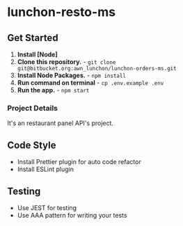# lunchon-resto-ms

## Get Started

1. **Install [Node]**
2. **Clone this repository.** - `git clone git@bitbucket.org:awn_lunchon/lunchon-orders-ms.git`
3. **Install Node Packages.** - `npm install`
4. **Run command on terminal** - `cp .env.example .env`
5. **Run the app.** - `npm start`

### Project Details

It's an restaurant panel API's project.

## Code Style

-   Install Prettier plugin for auto code refactor
-   Install ESLint plugin

## Testing

-   Use JEST for testing
-   Use AAA pattern for writing your tests
